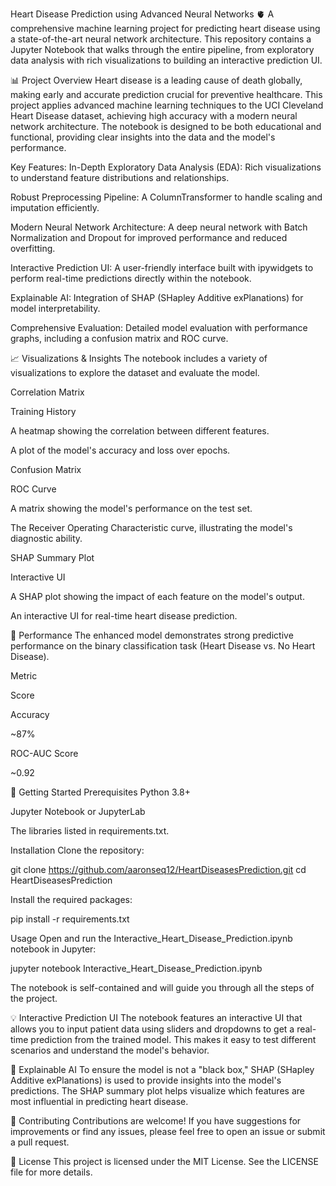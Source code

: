 Heart Disease Prediction using Advanced Neural Networks 🫀
A comprehensive machine learning project for predicting heart disease using a state-of-the-art neural network architecture. This repository contains a Jupyter Notebook that walks through the entire pipeline, from exploratory data analysis with rich visualizations to building an interactive prediction UI.

📊 Project Overview
Heart disease is a leading cause of death globally, making early and accurate prediction crucial for preventive healthcare. This project applies advanced machine learning techniques to the UCI Cleveland Heart Disease dataset, achieving high accuracy with a modern neural network architecture. The notebook is designed to be both educational and functional, providing clear insights into the data and the model's performance.

Key Features:
In-Depth Exploratory Data Analysis (EDA): Rich visualizations to understand feature distributions and relationships.

Robust Preprocessing Pipeline: A ColumnTransformer to handle scaling and imputation efficiently.

Modern Neural Network Architecture: A deep neural network with Batch Normalization and Dropout for improved performance and reduced overfitting.

Interactive Prediction UI: A user-friendly interface built with ipywidgets to perform real-time predictions directly within the notebook.

Explainable AI: Integration of SHAP (SHapley Additive exPlanations) for model interpretability.

Comprehensive Evaluation: Detailed model evaluation with performance graphs, including a confusion matrix and ROC curve.

📈 Visualizations & Insights
The notebook includes a variety of visualizations to explore the dataset and evaluate the model.

Correlation Matrix

Training History





A heatmap showing the correlation between different features.

A plot of the model's accuracy and loss over epochs.

Confusion Matrix

ROC Curve





A matrix showing the model's performance on the test set.

The Receiver Operating Characteristic curve, illustrating the model's diagnostic ability.

SHAP Summary Plot

Interactive UI





A SHAP plot showing the impact of each feature on the model's output.

An interactive UI for real-time heart disease prediction.

🎯 Performance
The enhanced model demonstrates strong predictive performance on the binary classification task (Heart Disease vs. No Heart Disease).

Metric

Score

Accuracy

~87%

ROC-AUC Score

~0.92

🚀 Getting Started
Prerequisites
Python 3.8+

Jupyter Notebook or JupyterLab

The libraries listed in requirements.txt.

Installation
Clone the repository:

git clone https://github.com/aaronseq12/HeartDiseasesPrediction.git
cd HeartDiseasesPrediction

Install the required packages:

pip install -r requirements.txt

Usage
Open and run the Interactive_Heart_Disease_Prediction.ipynb notebook in Jupyter:

jupyter notebook Interactive_Heart_Disease_Prediction.ipynb

The notebook is self-contained and will guide you through all the steps of the project.

💡 Interactive Prediction UI
The notebook features an interactive UI that allows you to input patient data using sliders and dropdowns to get a real-time prediction from the trained model. This makes it easy to test different scenarios and understand the model's behavior.

🧠 Explainable AI
To ensure the model is not a "black box," SHAP (SHapley Additive exPlanations) is used to provide insights into the model's predictions. The SHAP summary plot helps visualize which features are most influential in predicting heart disease.

🤝 Contributing
Contributions are welcome! If you have suggestions for improvements or find any issues, please feel free to open an issue or submit a pull request.

📄 License
This project is licensed under the MIT License. See the LICENSE file for more details.
